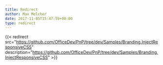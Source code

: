 ```yaml
---
title: Redirect
author: Max Melcher
date: 2017-11-05T15:47:59+00:00
type: redirect
---
```

{{< redirect src="https://github.com/OfficeDev/PnP/tree/dev/Samples/Branding.InjectResponsiveCSS" description="https://github.com/OfficeDev/PnP/tree/dev/Samples/Branding.InjectResponsiveCSS" >}}
